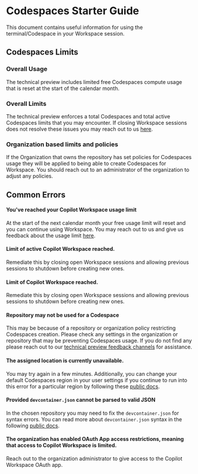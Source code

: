 # Codespaces Starter Guide

This document contains useful information for using the terminal/Codespace in your Workspace session.

## Codespaces Limits

### Overall Usage

The technical preview includes limited free Codespaces compute usage that is reset at the start of the calendar month.

### Overall Limits

The technical preview enforces a total Codespaces and total active Codespaces limits that you may encounter. If closing Workspace sessions does not resolve these issues you may reach out to us [here](https://github.com/githubnext/copilot-workspace-user-manual?tab=readme-ov-file#feedback).

### Organization based limits and policies
If the Organization that owns the repository has set policies for Codespaces usage they will be applied to being able to create Codespaces for Workspace. You should reach out to an administrator of the organization to adjust any policies.

## Common Errors

#### You've reached your Copilot Workspace usage limit

At the start of the next calendar month your free usage limit will reset and you can continue using Workspace. You may reach out to us and give us feedback about the usage limit [here](https://github.com/githubnext/copilot-workspace-user-manual?tab=readme-ov-file#feedback).

#### Limit of active Copilot Workspace reached.

Remediate this by closing open Workspace sessions and allowing previous sessions to shutdown before creating new ones.

#### Limit of Copilot Workspace reached.
Remediate this by closing open Workspace sessions and allowing previous sessions to shutdown before creating new ones.

#### Repository may not be used for a Codespace

This may be because of a repository or organization policy restricting Codespaces creation. Please check any settings in the organization or repository that may be preventing Codespaces usage. If you do not find any please reach out to our [technical
preview feedback channels](https://github.com/githubnext/copilot-workspace-user-manual?tab=readme-ov-file#feedback) for assistance.

#### The assigned location is currently unavailable.

You may try again in a few minutes. Additionally, you can change your default Codespaces region in your user settings if you continue to run into this error for a particular region by following these [public docs](https://docs.github.com/en/codespaces/setting-your-user-preferences/setting-your-default-region-for-github-codespaces).

#### Provided `devcontainer.json` cannot be parsed to valid JSON

In the chosen repository you may need to fix the `devcontainer.json` for syntax errors. You can read more about `devcontainer.json` syntax in the following [public docs](https://docs.github.com/en/codespaces/setting-up-your-project-for-codespaces/adding-a-dev-container-configuration/introduction-to-dev-containers).

#### The organization has enabled OAuth App access restrictions, meaning that access to Copilot Workspace is limited.

Reach out to the organization administrator to give access to the Copilot Workspace OAuth app.
